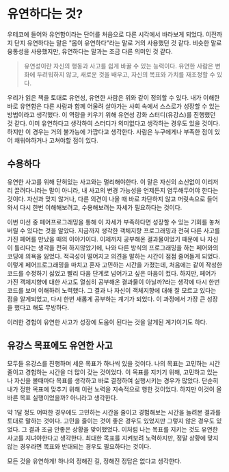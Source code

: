 # 유연하다는 것?

우테코에 들어와 유연함이라는 단어를 처음으로 다른 시각에서 바라보게 되었다. 이전까지 단지 유연하다는 말은 "몸이 유연하다"라는 말로 거의 사용했던 것 같다. 비슷한 말로 융통성을 사용했지만, 유연하다는 말과는 조금 다른 의미인 것 같다.

>유연성이란 자신의 행동과 사고를 쉽게 바꿀 수 있는 능력이다.
>유연한 사람은 변화에 두려워하지 않고, 새로운 것을 배우고, 자신의 목표와 가치를 재조정할 수 있다.
>
우리가 읽은 책을 토대로 유연성, 유연한 사람은 위와 같이 정의할 수 있다. 내가 이해한 바로 유연함은 다른 사람과 함께 어울려 살아가는 사회 속에서 스스로가 성장할 수 있는 방법이라고 생각했다. 이 역량을 키우기 위해 유연성 강화 스터디(유강스)를 진행했던 것 같다. 이미 유연하다고 생각하여 스터디가 의미없다고 생각하는 경우도 있을 것이다. 하지만 이 경우는 거의 불가능에 가깝다고 생각한다. 사람은 누구에게나 부족한 점이 있어 채워야하거나 고쳐야할 점이 있다.

## 수용하다
유연한 사고를 위해 닫혀있는 사고와는 멀리해야한다. 이 말은 자신의 소신없이 이리저리 끌려다니라는 말이 아니라, 내 사고의 변경 가능성을 언제든지 염두해두어야 한다는 것이다. 자신과 맞지 않거나, 다른 의견이 나올 때 바로 차단하지 않고 머릿속으로 들어와서 다시 한번 이해해보려고, 수용해보려는 자세가 필요하다는 것이다.

이번 미션 중 페어프로그래밍을 통해 이 자세가 부족하다면 성장할 수 있는 기회를 놓쳐버릴 수 있다는 것을 알았다. 지금까지 생각한 객체지향 프로그래밍과 전혀 다른 사고를 가진 페어를 만났을 때의 이야기이다. 이제까지 공부해온 결과물이었기 때문에 나 자신이 틀리다는 생각을 전혀 하지않았기에, 나와 다른 방식의 프로그래밍을 하는 페어와의 코딩에 의욕을 잃었다. 적극성이 떨어지고 의견을 말하는 시간이 점점 줄어들게 되었다. 이렇게 페어프로그래밍을 마치고 혼자 고민하는 시간을 가졌는데, 처음에는 같이 작성한 코드를 수정하기 싫었고 빨리 다음 단계로 넘어가고 싶은 마음이 컸다. 하지만, 페어가 가진 객체지향에 대한 사고도 열심히 공부해온 결과물이 아닐까?라는 생각에 다시 한번 코드를 보며 이해하려 노력했다. 그 결과 나 자신이 객체지향에 대해 잘 모르고 있다는 점을 알게되었고, 다시 한번 새롭게 공부하는 계기가 되었다. 이 과정에서 가장 큰 성장을 했다고 해도 무방하다.

이러한 경험이 유연한 사고가 성장에 도움이 된다는 것을 알게된 계기이기도 하다.

## 유강스 목표에도 유연한 사고
모두들 유강스를 진행하며 세운 목표가 하나씩 있을 것이다. 나의 목표는 고민하는 시간 줄이고 경험하는 시간을 더 많이 갖는 것이었다. 이 목표를 지키기 위해, 고민하고 있는 나 자신을 볼때마다 목표를 생각하고 바로 결정하여 실행시키는 경우가 많았다. 단순히 내가 정한 목표에 맞추기 위해 이런 노력을 지속적으로 행한 것이었다. 하지만 이것이 올바른 목표 실행이었을까? 아니라고 생각한다.

약 1달 정도 어떠한 경우에도 고민하는 시간을 줄이고 경험해보는 시간을 늘려본 결과를 토대로 말하는 것이다. 고민을 줄이는 것이 좋은 경우도 있었지만 그렇지 않은 경우도 있었다. 그 결과 조금 안좋은 상황을 맞이했었다. 이처럼 나는 목표를 지키는 것도 유연한 사고를 지녀야한다고 생각한다. 최대한 목표를 지켜보려 노력하지만, 정말 상황에 맞지 않는 경우라면 목표와 반대되는 경우도 필요하다는 것이다.

모든 것을 유연하게! 하나의 정해진 길, 정해진 정답은 없다고 생각한다.


